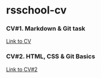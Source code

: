 # rsschool-cv
### CV#1. Markdown & Git task
[Link to CV](https://snapkov.github.io/rsschool-cv/cv)  
### CV#2. HTML, CSS & Git Basics
[Link to CV#2](https://snapkov.github.io/rsschool-cv/)

